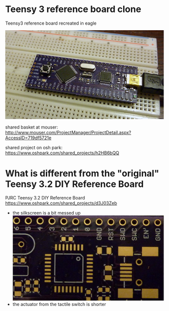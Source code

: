 # Teensy 3 reference board clone

Teensy3 reference board recreated in eagle

![teensy3 ref board clone](images/1-P1010128-001.jpg)

shared basket at mouser: http://www.mouser.com/ProjectManager/ProjectDetail.aspx?AccessID=719df5721e

shared project on osh park: https://www.oshpark.com/shared_projects/h2HB6bQQ

# What is different from the "original" Teensy 3.2 DIY Reference Board

PJRC Teensy 3.2 DIY Reference Board https://www.oshpark.com/shared_projects/d3J03Zeb

- the silkscreen is a bit messed up  
  ![teensy3 ref board clone](images/1-P1010144-001.jpg)
- the actuator from the tactile switch is shorter